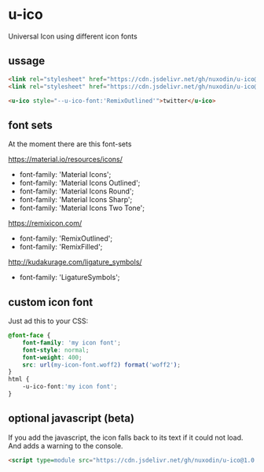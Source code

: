 # u-ico
Universal Icon using different icon fonts

## ussage

```html
<link rel="stylesheet" href="https://cdn.jsdelivr.net/gh/nuxodin/u-ico@1.0.0/fonts.css'">
<link rel="stylesheet" href="https://cdn.jsdelivr.net/gh/nuxodin/u-ico@1.0.0/u-ico.css'">

<u-ico style="--u-ico-font:'RemixOutlined'">twitter</u-ico>

```

## font sets
At the moment there are this font-sets  

https://material.io/resources/icons/

- font-family: 'Material Icons';
- font-family: 'Material Icons Outlined';
- font-family: 'Material Icons Round';
- font-family: 'Material Icons Sharp';
- font-family: 'Material Icons Two Tone';

https://remixicon.com/  

- font-family: 'RemixOutlined';
- font-family: 'RemixFilled';

http://kudakurage.com/ligature_symbols/  

- font-family: 'LigatureSymbols';

## custom icon font
Just ad this to your CSS:

```css
@font-face {
    font-family: 'my icon font';
    font-style: normal;
    font-weight: 400;
    src: url(my-icon-font.woff2) format('woff2');
}
html {
    -u-ico-font:'my icon font';
}
```

## optional javascript (beta)
If you add the javascript, the icon falls back to its text if it could not load.
And adds a warning to the console.

```html
<script type=module src="https://cdn.jsdelivr.net/gh/nuxodin/u-ico@1.0.0/main.js"></script>
```
